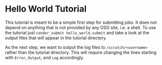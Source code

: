 # Hello World Tutorial

This tutorial is meant to be a simple first step for submitting jobs. It does not depend on anything that is not provided by any OSG site, i.e. a shell. To use the tutorial just `condor_submit hello_world.submit` and take a look at the output files that will appear in the tutorial directory. 

As the next step, we want to output the log files to `/scratch/<username>` rather than the tutorial directory. This will require changing the lines starting with `Error`, `Output`, and `Log` accordingly. 
